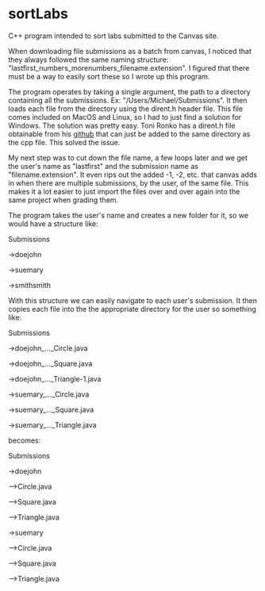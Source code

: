 # sortLabs
C++ program intended to sort labs submitted to the Canvas site.

When downloading file submissions as a batch from canvas, I noticed that they always followed the same naming structure: "lastfirst_numbers_morenumbers_filename.extension". I figured that there must be a way to easily sort these so I wrote up this program.

The program operates by taking a single argument, the path to a directory containing all the submissions. Ex: "/Users/Michael/Submissions". It then loads each file from the directory using the dirent.h header file. This file comes included on MacOS and Linux, so I had to just find a solution for Windows. The solution was pretty easy. Toni Ronko has a dirent.h file obtainable from his [github](https://github.com/tronkko/dirent) that can just be added to the same directory as the cpp file. This solved the issue.

My next step was to cut down the file name, a few loops later and we get the user's name as "lastfirst" and the submission name as "filename.extension". It even rips out the added -1, -2, etc. that canvas adds in when there are multiple submissions, by the user, of the same file. This makes it a lot easier to just import the files over and over again into the same project when grading them. 

The program takes the user's name and creates a new folder for it, so we would have a structure like: 

Submissions

->doejohn

->suemary

->smithsmith

With this structure we can easily navigate to each user's submission. It then copies each file into the the appropriate directory for the user so something like:

Submissions

->doejohn_..._Circle.java

->doejohn_..._Square.java

->doejohn_..._Triangle-1.java

->suemary_..._Circle.java

->suemary_..._Square.java

->suemary_..._Triangle.java

becomes:

Submissions

->doejohn

-->Circle.java

-->Square.java

-->Triangle.java

->suemary

-->Circle.java

-->Square.java

-->Triangle.java
